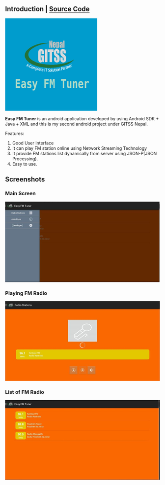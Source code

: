 ## Introduction | [<i class="fa fa-github"></i> Source Code](https://github.com/devbhuwan/easy-fm-tuner)
![](easy_fm_tuner_icon.png) 

**Easy FM Tuner** is an android application developed by using Android SDK + Java + XML and this is my second android project under GITSS Nepal.

Features:

1. Good User Interface
2. It can play FM station online using Network Streaming Technology
3. It provide FM stations list dynamically from server using JSON-P(JSON Processing).
4. Easy to use.

## Screenshots

### Main Screen
![](easy_fm_tuner_1.jpg)

### Playing FM Radio
![](easy_fm_tuner_2.jpg)

### List of FM Radio
![](easy_fm_tuner_3.jpg)
